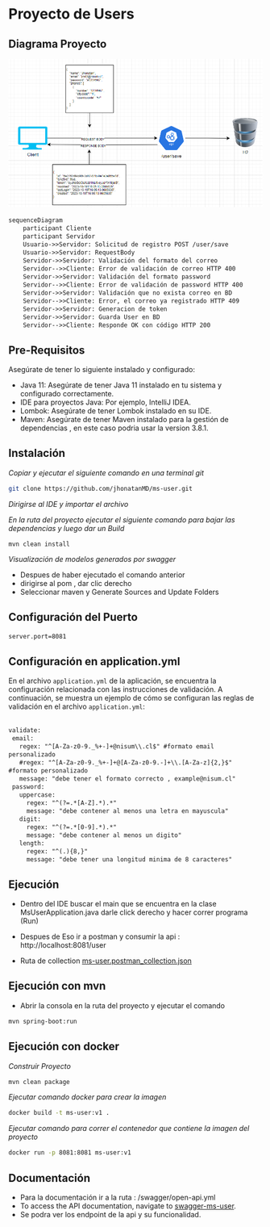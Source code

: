 # Proyecto de Users

## Diagrama Proyecto
![img.png](img.png)

```mermaid
sequenceDiagram
    participant Cliente
    participant Servidor
    Usuario->>Servidor: Solicitud de registro POST /user/save
    Usuario->>Servidor: RequestBody
    Servidor->>Servidor: Validación del formato del correo
    Servidor-->>Cliente: Error de validación de correo HTTP 400
    Servidor->>Servidor: Validación del formato password
    Servidor-->>Cliente: Error de validación de password HTTP 400
    Servidor->>Servidor: Validación que no exista correo en BD
    Servidor-->>Cliente: Error, el correo ya registrado HTTP 409
    Servidor->>Servidor: Generacion de token
    Servidor->>Servidor: Guarda User en BD
    Servidor-->>Cliente: Responde OK con código HTTP 200
```
## Pre-Requisitos

Asegúrate de tener lo siguiente instalado y configurado:

- Java 11: Asegúrate de tener Java 11 instalado en tu sistema y configurado correctamente.
- IDE para proyectos Java: Por ejemplo, IntelliJ IDEA.
- Lombok: Asegúrate de tener Lombok instalado en su IDE.
- Maven: Asegúrate de tener Maven instalado para la gestión de dependencias , en este caso podria usar la version 3.8.1.

## Instalación

_Copiar y ejecutar el siguiente comando en una terminal git_

```bash
git clone https://github.com/jhonatanMD/ms-user.git
```

_Dirigirse al IDE y importar el archivo_

_En la ruta del proyecto ejecutar el siguiente comando para bajar las dependencias y luego dar un Build_
```
mvn clean install
```
_Visualización de modelos generados por swagger_
- Despues de haber ejecutado el comando anterior
- dirigirse al pom , dar clic derecho
- Seleccionar maven y Generate Sources and Update Folders

## Configuración del Puerto
```
server.port=8081
```
## Configuración en application.yml

En el archivo `application.yml` de la aplicación, se encuentra la configuración relacionada con las instrucciones de validación. A continuación, se muestra un ejemplo de cómo se configuran las reglas de validación en el archivo `application.yml`:

```properties

validate:
 email:
   regex: "^[A-Za-z0-9._%+-]+@nisum\\.cl$" #formato email personalizado
   #regex: "^[A-Za-z0-9._%+-]+@[A-Za-z0-9.-]+\\.[A-Za-z]{2,}$" #formato personalizado
   message: "debe tener el formato correcto , example@nisum.cl"
 password:
   uppercase:
     regex: "^(?=.*[A-Z].*).*"
     message: "debe contener al menos una letra en mayuscula"
   digit:
     regex: "^(?=.*[0-9].*).*"
     message: "debe contener al menos un digito"
   length:
     regex: "^(.){8,}"
     message: "debe tener una longitud minima de 8 caracteres"
```

## Ejecución

* Dentro del IDE buscar el main que se encuentra en la clase MsUserApplication.java darle click derecho y hacer correr programa (Run)

* Despues de Eso ir a postman y consumir la api : http://localhost:8081/user
  
* Ruta de collection [ms-user.postman_collection.json](ms-user.postman_collection.json)
## Ejecución con mvn

* Abrir la consola en la ruta del proyecto y ejecutar el comando

```bash 
mvn spring-boot:run
``` 
## Ejecución con docker


_Construir Proyecto_
```bash 
mvn clean package
``` 
_Ejecutar comando docker para crear la imagen_
```bash
docker build -t ms-user:v1 .
```
_Ejecutar comando para correr el contenedor que contiene la imagen del proyecto_
```bash 
docker run -p 8081:8081 ms-user:v1
``` 

## Documentación

* Para la documentación ir a la ruta : /swagger/open-api.yml
* To access the API documentation, navigate to [swagger-ms-user](http://localhost:8081/swagger-ui.html#/User).
* Se podra ver los endpoint de la api y su funcionalidad.


